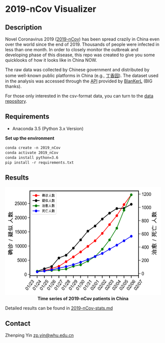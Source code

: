 # 2019-nCov Visualizer

## Description

Novel Coronavirus 2019 ([2019-nCov](#1)) has been spread crazily in China even over the world since the end of 2019. Thousands of people were infected in less than one month. In order to closely monitor the outbreak and developing phase of this disease, this repo was created to give you some quicklooks of how it looks like in China NOW.

The raw data was collected by Chinese government and distributed by some well-known public platforms in China (e.g., [丁香园](#2)). The dataset used in the analysis was accessed through the [API](#3) provided by [BlanKerL](#5) (BIG thanks).

For those only interested in the csv-format data, you can turn to the [data repository](#4).

## Requirements

- Anaconda 3.5 (Python 3.x Version)

**Set up the environment**

```shell
conda create -n 2019_nCov
conda activate 2019_nCov
conda install python=3.6
pip install -r requirements.txt
```

## Results

<p align='center'>
<img src='img/lineplot_overall.png', width=550, height=350, lat='overall_plot'>
<br>
<b>Time series of 2019-nCov patients in China</b>

Detailed results can be found in [2019-nCov-stats.md](docs/2019-coronavirus-stats.md)

## Contact

Zhenping Yin <zp.yin@whu.edu.cn>

[1]: https://www.cdc.gov/coronavirus/2019-ncov/index.html?CDC_AA_refVal=https%3A%2F%2Fwww.cdc.gov%2Fcoronavirus%2Fnovel-coronavirus-2019.html
[2]: http://www.dxy.cn/
[3]: https://lab.isaaclin.cn/nCoV/
[4]: https://github.com/BlankerL/DXY-2019-nCoV-Data
[5]: https://github.com/BlankerL
